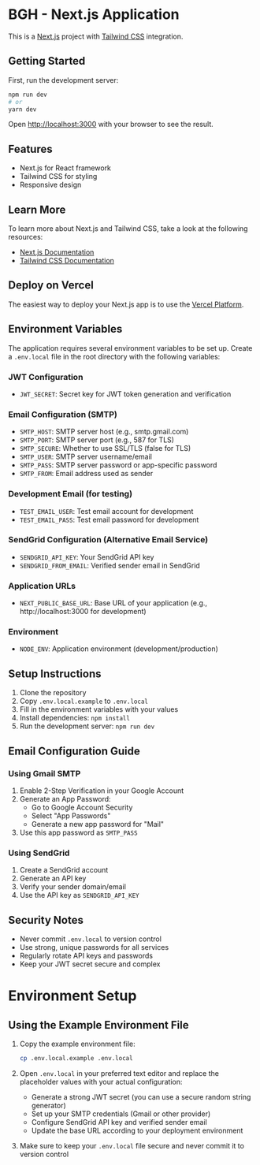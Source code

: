 # BGH - Next.js Application

This is a [Next.js](https://nextjs.org/) project with [Tailwind CSS](https://tailwindcss.com/) integration.

## Getting Started

First, run the development server:

```bash
npm run dev
# or
yarn dev
```

Open [http://localhost:3000](http://localhost:3000) with your browser to see the result.

## Features

- Next.js for React framework
- Tailwind CSS for styling
- Responsive design

## Learn More

To learn more about Next.js and Tailwind CSS, take a look at the following resources:

- [Next.js Documentation](https://nextjs.org/docs)
- [Tailwind CSS Documentation](https://tailwindcss.com/docs)

## Deploy on Vercel

The easiest way to deploy your Next.js app is to use the [Vercel Platform](https://vercel.com/).

## Environment Variables

The application requires several environment variables to be set up. Create a `.env.local` file in the root directory with the following variables:

### JWT Configuration
- `JWT_SECRET`: Secret key for JWT token generation and verification

### Email Configuration (SMTP)
- `SMTP_HOST`: SMTP server host (e.g., smtp.gmail.com)
- `SMTP_PORT`: SMTP server port (e.g., 587 for TLS)
- `SMTP_SECURE`: Whether to use SSL/TLS (false for TLS)
- `SMTP_USER`: SMTP server username/email
- `SMTP_PASS`: SMTP server password or app-specific password
- `SMTP_FROM`: Email address used as sender

### Development Email (for testing)
- `TEST_EMAIL_USER`: Test email account for development
- `TEST_EMAIL_PASS`: Test email password for development

### SendGrid Configuration (Alternative Email Service)
- `SENDGRID_API_KEY`: Your SendGrid API key
- `SENDGRID_FROM_EMAIL`: Verified sender email in SendGrid

### Application URLs
- `NEXT_PUBLIC_BASE_URL`: Base URL of your application (e.g., http://localhost:3000 for development)

### Environment
- `NODE_ENV`: Application environment (development/production)

## Setup Instructions

1. Clone the repository
2. Copy `.env.local.example` to `.env.local`
3. Fill in the environment variables with your values
4. Install dependencies: `npm install`
5. Run the development server: `npm run dev`

## Email Configuration Guide

### Using Gmail SMTP
1. Enable 2-Step Verification in your Google Account
2. Generate an App Password:
   - Go to Google Account Security
   - Select "App Passwords"
   - Generate a new app password for "Mail"
3. Use this app password as `SMTP_PASS`

### Using SendGrid
1. Create a SendGrid account
2. Generate an API key
3. Verify your sender domain/email
4. Use the API key as `SENDGRID_API_KEY`

## Security Notes
- Never commit `.env.local` to version control
- Use strong, unique passwords for all services
- Regularly rotate API keys and passwords
- Keep your JWT secret secure and complex

# Environment Setup

## Using the Example Environment File

1. Copy the example environment file:
   ```bash
   cp .env.local.example .env.local
   ```

2. Open `.env.local` in your preferred text editor and replace the placeholder values with your actual configuration:

   - Generate a strong JWT secret (you can use a secure random string generator)
   - Set up your SMTP credentials (Gmail or other provider)
   - Configure SendGrid API key and verified sender email
   - Update the base URL according to your deployment environment

3. Make sure to keep your `.env.local` file secure and never commit it to version control